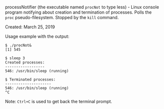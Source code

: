 processNotifier (the executable named `procNot` to type less) - Linux console program notifying about creation and termination of processes.
Polls the `proc` pseudo-filesystem. Stopped by the `kill` command.

Created: March 25, 2019

Usage example with the output:

```shell
$ ./procNot&
[1] 545

$ sleep 3
Created processes:
------------------
546: /usr/bin/sleep (running)

$ Terminated processes:
---------------------
546: /usr/bin/sleep (running)
^C
```

Note: `Ctrl+C` is used to get back the terminal prompt.
